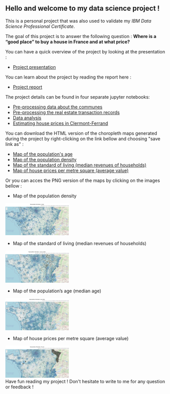 ## Hello and welcome to my data science project ! 

This is a personal project that was also used to validate my *IBM Data Science Professional Certificate*.

The goal of this project is to answer the following question :
**Where is a “good place” to buy a house in France and at what price?**

You can have a quick overview of the project by looking at the presentation :
- <a href=https://nbviewer.jupyter.org/github/Ashish-3/House-prices-in-France/blob/master/Presentation.pdf>  Project presentation</a>

You can learn about  the project by reading the report here :
- <a href=https://nbviewer.jupyter.org/github/Ashish-3/House-prices-in-France/blob/master/Report.pdf>  Project report</a>

The project details can be found in four separate jupyter notebooks:
-	<a href=https://nbviewer.jupyter.org/github/Ashish-3/House-prices-in-France/blob/master/Preprocessing_communes_stats.ipynb> Pre-processing data about the communes </a>
-	<a href=https://nbviewer.jupyter.org/github/Ashish-3/House-prices-in-France/blob/master/Preprocessing_house_transactions.ipynb > Pre-processing the real estate transaction records </a>
-	<a href=https://nbviewer.jupyter.org/github/Ashish-3/House-prices-in-France/blob/master/Communes_analysis.ipynb > Data analysis </a>
-	<a href=https://nbviewer.jupyter.org/github/Ashish-3/House-prices-in-France/blob/master/House_prices_modeling.ipynb  > Estimating house prices in Clermont-Ferrand</a>

You can download the HTML version of the choropleth maps generated during the project by right-clicking on the link bellow and choosing "save link as" : 
- <a href=https://github.com/Ashish-3/House-prices-in-France/raw/master/maps/age_median.html> Map of the population's age</a>
- <a href=https://github.com/Ashish-3/House-prices-in-France/raw/master/maps/density.html> Map of the population density</a>
- <a href=https://github.com/Ashish-3/House-prices-in-France/raw/master/maps/revenue_median.html>Map of the standard of living (median revenues of households)</a>
- <a href=https://github.com/Ashish-3/House-prices-in-France/raw/master/maps/Prix_m2.html> Map of house prices per metre square (average value)</a>

Or you can acces the PNG version of the maps by clicking on the images bellow :
-	Map of the population density
<img src="https://raw.githubusercontent.com/Ashish-3/House-prices-in-France/master/maps/density.png" width="200" height="100"  alt="Map of the population density">

-	Map of the standard of living (median revenues of households)
<img src="https://raw.githubusercontent.com/Ashish-3/House-prices-in-France/master/maps/revenue_median.png" width="200" height="100"  alt="Map of the standard of living (median revenues of households)">

-	Map of the population’s age (median age)
<img src="https://raw.githubusercontent.com/Ashish-3/House-prices-in-France/master/maps/age_median.png" width="200" height="100"  alt="Map of the population’s age (median age)">

-	Map of house prices per metre square (average value)
<img src="https://raw.githubusercontent.com/Ashish-3/House-prices-in-France/master/maps/prix_m2.png" width="200" height="100"  alt="Map of house prices per metre square (average value)">

<br>
Have fun reading my project !
Don't hesitate to write to me for any question or feedback !
